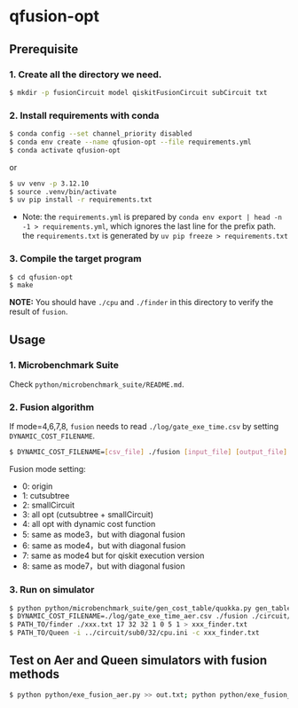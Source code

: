 # qfusion-opt

## Prerequisite

### 1. Create all the directory we need.

```bash
$ mkdir -p fusionCircuit model qiskitFusionCircuit subCircuit txt
```

### 2. Install requirements with conda

```bash
$ conda config --set channel_priority disabled
$ conda env create --name qfusion-opt --file requirements.yml
$ conda activate qfusion-opt
```

or

```bash
$ uv venv -p 3.12.10
$ source .venv/bin/activate
$ uv pip install -r requirements.txt
```

+ Note: the `requirements.yml` is prepared by `conda env export | head -n -1 > requirements.yml`, which ignores the last line for the prefix path. the `requirements.txt` is generated by `uv pip freeze > requirements.txt`

### 3. Compile the target program

``` bash
$ cd qfusion-opt
$ make
```

**NOTE:** You should have `./cpu` and `./finder` in this directory to verify the result of `fusion`.

## Usage

### 1. Microbenchmark Suite

Check `python/microbenchmark_suite/README.md`.

### 2. Fusion algorithm

If mode=4,6,7,8, `fusion` needs to read `./log/gate_exe_time.csv` by setting `DYNAMIC_COST_FILENAME`.

```bash
$ DYNAMIC_COST_FILENAME=[csv_file] ./fusion [input_file] [output_file] [max_fusion_qubit] [total_qubit] [mode]
```

Fusion mode setting:

+ 0: origin
+ 1: cutsubtree
+ 2: smallCircuit
+ 3: all opt (cutsubtree + smallCircuit)
+ 4: all opt with dynamic cost function
+ 5: same as mode3，but with diagonal fusion
+ 6: same as mode4，but with diagonal fusion
+ 7: same as mode4 but for qiskit execution version
+ 8: same as mode7，but with diagonal fusion

### 3. Run on simulator

```bash
$ python python/microbenchmark_suite/gen_cost_table/quokka.py gen_table 32 17
$ DYNAMIC_COST_FILENAME=./log/gate_exe_time_aer.csv ./fusion ./circuit/sc32.txt ./xxx.txt 5 32 8 >fusion_dump.txt
$ PATH_TO/finder ./xxx.txt 17 32 32 1 0 5 1 > xxx_finder.txt
$ PATH_TO/Queen -i ../circuit/sub0/32/cpu.ini -c xxx_finder.txt
```

## Test on Aer and Queen simulators with fusion methods

```bash
$ python python/exe_fusion_aer.py >> out.txt; python python/exe_fusion_queen.py >> out.txt
```
